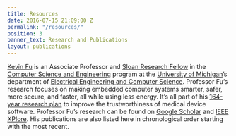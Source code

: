 ```yaml
---
title: Resources
date: 2016-07-15 21:09:00 Z
permalink: "/resources/"
position: 3
banner_text: Research and Publications
layout: publications
---
```


[Kevin Fu](https://web.eecs.umich.edu/~kevinfu/) is an Associate Professor and [Sloan Research Fellow](http://www.sloan.org/sloan-research-fellowships/) in the [Computer Science and Engineering](http://www.cse.umich.edu/) program at the [University of Michigan](http://umich.edu/)’s department of [Electrical Engineering and Computer Science](https://www.eecs.umich.edu/). Professor Fu’s research focuses on making embedded computer systems smarter, safer, more secure, and faster, all while using less energy. It’s all part of his [164-year research plan](http://www.nsf.gov/cise/cns/watch/talks/fu.jsp) to improve the trustworthiness of medical device software. Professor Fu’s research can be found on [Google Scholar](https://scholar.google.com/citations?user=sh9-PrEAAAAJ&hl=en) and [IEEE XPlore](http://ieeexplore.ieee.org/search/searchresult.jsp?newsearch=true&searchWithin=%22First%20Name%22:Kevin&searchWithin=%22Last%20Name%22:Fu). His publications are also listed here in chronological order starting with the most recent.